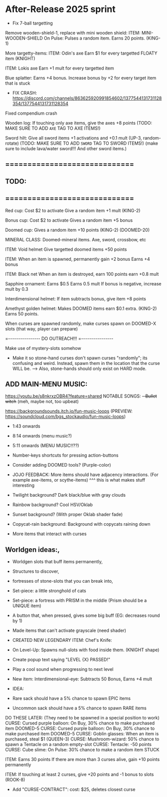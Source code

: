 

# After-Release 2025 sprint

- Fix 7-ball targetting


Remove wooden-shield-1, replace with mini wooden shield:
ITEM: MINI-WOODEN-SHIELD
On Pulse:
Pulses a random item.
Earns 20 points.
(KING-1)


More targetty-items:
ITEM: Odin's axe
Earn $1 for every targetted FLOATY item
(KNIGHT)

ITEM: Lokis axe
Earn +1 mult for every targetted item

Blue splatter:
Earns +4 bonus.
Increase bonus by +2 for every target item that is stuck



- FIX CRASH:
https://discord.com/channels/863625920991854602/1377544131731128354/1377544131731128354

Fixed compendium crash


Wooden log:
If touching only axe items, give the axes +8 points
(TODO: MAKE SURE TO ADD `AXE` TAG TO AXE ITEMS!)


Sword hilt:
Give all sword items +1 activations and +0.1 mult (UP-3, random-rotate)
(TODO: MAKE SURE TO ADD `SWORD` TAG TO SWORD ITEMS!)
(make sure to include lava/water sword!!! And other sword items.)



## =============================
## TODO:
## =============================

Red cup:
Cost $2 to activate
Give a random item +1 mult (KING-2)

Bonus cup:
Cost $2 to activate
Gives a random item +5 bonus

Doomed cup:
Gives a random item +10 points (KING-2)
(DOOMED-20)


MINERAL CLASS:
Doomed-mineral items. Axe, sword, crossbow, etc


ITEM: Void helmet
Give targetted doomed items +50 points

ITEM:
When an item is spawned, 
permanently gain +2 bonus
Earns +4 bonus

ITEM: Black net
When an item is destroyed, 
earn 100 points
earn +0.8 mult 

Sapphire ornament:
Earns $0.5
Earns 0.5 mult
If bonus is negative, increase mult by 0.3


Interdimensional helmet:
If item subtracts bonus, give item +8 points



Amethyst golden helmet:
Makes DOOMED items earn $0.1 extra. (KING-2)
Earns 50 points.





When curses are spawned randomly, make curses spawn on DOOMED-X slots (that way, player can prepare)

=----------------
DO OUTREACH!!!
=----------------

Make use of mystery-slots somehow




- Make it so stone-hand curses don't spawn curses "randomly";
its confusing and weird.
Instead, spawn them in the location that the curse WILL be.
--> Also, stone-hands should only exist on HARD mode.



## ADD MAIN-MENU MUSIC:
https://youtu.be/s8nkrxzOBR4?feature=shared  NOTABLE SONGS:
~~- Bullet witch~~ (meh, maybe not, too upbeat)

https://backgroundsounds.itch.io/fun-music-loops
(PREVIEW: https://soundcloud.com/bgs_stockaudio/fun-music-loops)
- 1:43 onwards
- 8:14 onwards (menu music?)
- 5:11 onwards (MENU MUSIC!!??)



- Number-keys shortcuts for pressing action-buttons


- Consider adding DOOMED tools? (Purple-color)


- JOJO FEEDBACK:
More items should have adjacency interactions.
(For example axe-items, or scythe-items)
^^^ this is what makes stuff interesting



- Twilight background? Dark black/blue with gray clouds

- Rainbow background? Cool HSV/Oklab
 
- Sunset background? (With proper Oklab shader fade)

- Copycat-rain background: Background with copycats raining down


- More items that interact with curses


## Worldgen ideas:,
- Worldgen slots that buff items permanently,
- Structures to discover, 
- fortresses of stone-slots that you can break into,
- Set-piece: a little stronghold of cats
- Set-piece: a fortress with PRISM in the middle (Prism should be a UNIQUE item)
- A button that, when pressed, gives some big buff (EG: decreases round by 1)



- Made items that can't activate grayscale (need shader)

- CREATED NEW LEGENDARY ITEM: Chef's Knife: 
- On Level-Up: Spawns null-slots with food inside them. (KNIGHT shape)


- Create popup text saying "LEVEL {X} PASSED!"
- Play a cool sound when progressing to next level


- New item: Interdimensional-eye: Subtracts 50 Bonus, Earns +4 mult


- IDEA:
- Rare sack should have a 5% chance to spawn EPIC items
- Uncommon sack should have a 5% chance to spawn RARE items


DO THESE LATER: (They need to be spawned in a special position to work)
CURSE: Cursed purple balloon: On Buy, 30% chance to make purchased item DOOMED-5
CURSE: Cursed purple balloon: On Buy, 30% chance to make purchased item DOOMED-5
CURSE: Goblin glasses: When an item is purchased, steal $1 (QUEEN-3)
CURSE: Mushroom-wizard: 50% chance to spawn a Tentacle on a random empty-slot
CURSE: Tentacle: -50 points
CURSE: Cube slime: On Pulse: 30% chance to make a random item STUCK




ITEM:
Earns 30 points
If there are more than 3 curses alive, gain +10 points permanently


ITEM:
If touching at least 2 curses, give +20 points and -1 bonus to slots
(ROOK-8)


- Add "CURSE-CONTRACT":
cost: $25, deletes closest curse


